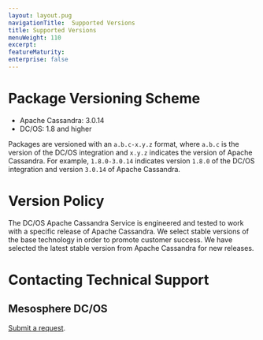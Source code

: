 ```yaml
---
layout: layout.pug
navigationTitle:  Supported Versions
title: Supported Versions
menuWeight: 110
excerpt:
featureMaturity:
enterprise: false
---
```


<a name="package-versioning-scheme"></a>
# Package Versioning Scheme

- Apache Cassandra: 3.0.14
- DC/OS: 1.8 and higher

Packages are versioned with an `a.b.c-x.y.z` format, where `a.b.c` is the version of the DC/OS integration and `x.y.z` indicates the
version of Apache Cassandra. For example, `1.8.0-3.0.14` indicates version `1.8.0` of the DC/OS integration and version `3.0.14` of
Apache Cassandra.

<a name="version-policy"></a>
# Version Policy

The DC/OS Apache Cassandra Service is engineered and tested to work with a specific release of Apache Cassandra. We select stable
versions of the base technology in order to promote customer success. We have selected the latest stable version from Apache Cassandra
for new releases.

<a name="contacting-technical-support"></a>
# Contacting Technical Support

## Mesosphere DC/OS
[Submit a request](https://support.mesosphere.com/hc/en-us/requests/new).


